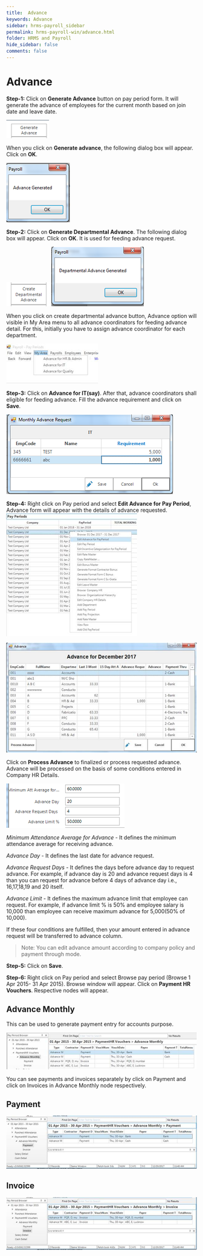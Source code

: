 ```yaml
---
title:  Advance
keywords: Advance
sidebar: hrms-payroll_sidebar
permalink: hrms-payroll-win/advance.html
folder: HRMS and Payroll
hide_sidebar: false
comments: false
---
```


# Advance

 

**Step-1:** Click on **Generate Advance** button on pay period form. It will generate the advance of employees for the current month based on join date and leave date.

![](/images/generate-advance.png)

When you click on **Generate advance**, the following dialog box will appear. Click on **OK**.

![](/images/payroll-box.png)

**Step-2:** Click on **Generate Departmental Advance**. The following dialog box will appear. Click on **OK**.  It is used for feeding advance request.

![](/images/create-dep-advance.png)
![](/images/payroll-box2.png)	   

When you click on create departmental advance button, Advance option will visible in My Area menu to all advance coordinators for feeding advance detail. For this, initially you have to assign advance coordinator for each department.

 ![](/images/my-area.jpg)

 

**Step-3:** Click on **Advance for IT(say)**. After that, advance coordinators shall eligible for feeding advance.   Fill the advance requirement and click on **Save**.

![](/images/monthly-advance-request.png)

**Step-4:** Right click on Pay period and select **Edit Advance for Pay Period**, Advance form will appear with the details of advance requested.
![](/images/edit-advance.jpg)

![](/images/advance.jpg)


Click on **Process Advance** to finalized or process requested advance. Advance will be processed on the basis of some conditions entered in Company HR Details.

 ![](/images/advance-conditions.png)

*Minimum Attendance Average for Advance* -  It defines the minimum attendance average for receiving advance.

*Advance Day* - It defines the last date for advance request.

*Advance Request Days* - It defines the days before advance day to request advance. For example, if advance day is 20 and advance request days is 4 than you can request for advance before 4 days of advance day i.e., 16,17,18,19 and 20 itself.

*Advance Limit* -  It defines the maximum advance limit that employee can request. For example, if advance limit % is 50% and employee salary is 10,000 than employee can receive maximum advance for 5,000(50% of 10,000).

 

If these four conditions are fulfilled, then your amount entered in advance request will be transferred to advance column.

> Note: You can edit advance amount according to company policy and payment through mode.

**Step-5:** Click on **Save**.

 

**Step-6:** Right click on Pay period and select Browse pay period (Browse 1 Apr 2015- 31 Apr 2015). Browse window will appear. Click on **Payment HR Vouchers**. Respective nodes will appear.

## Advance Monthly

This can be used to generate payment entry for accounts purpose.

 
![](/images/advance-monthly.jpg)
 

You can see payments and invoices separately by click on Payment and click on Invoices in Advance Monthly node respectively.

## Payment

 ![](/images/payments.jpg)

## Invoice

 
![](/images/invoices.jpg)
 